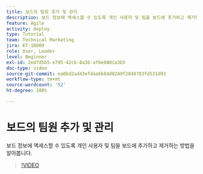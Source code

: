 ```yaml
---
title: 보드의 팀원 추가 및 관리
description: 보드 정보에 액세스할 수 있도록 개인 사용자 및 팀을 보드에 추가하고 제거하는 방법을 알아봅니다.
feature: Agile
activity: deploy
type: Tutorial
team: Technical Marketing
jira: KT-10809
role: User, Leader
level: Beginner
exl-id: 2ed7d5b5-e795-42cb-8a36-af6e8801a3b5
doc-type: video
source-git-commit: ea0bd2ad43efdaa6b84d8249f2848783fd531d93
workflow-type: tm+mt
source-wordcount: '52'
ht-degree: 100%

---
```


# 보드의 팀원 추가 및 관리

보드 정보에 액세스할 수 있도록 개인 사용자 및 팀을 보드에 추가하고 제거하는 방법을 알아봅니다.

>[!VIDEO](https://video.tv.adobe.com/v/346808/?quality=12&learn=on)

